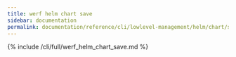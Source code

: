 ```yaml
---
title: werf helm chart save
sidebar: documentation
permalink: documentation/reference/cli/lowlevel-management/helm/chart/save.html
---
```


{% include /cli/full/werf_helm_chart_save.md %}
